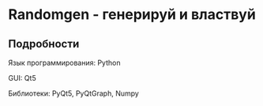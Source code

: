 # Randomgen - генерируй и властвуй

## Подробности

Язык программирования: Python

GUI: Qt5

Библиотеки: PyQt5, PyQtGraph, Numpy
